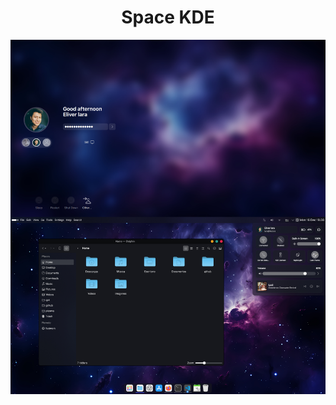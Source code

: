 
<div align="center">

# Space KDE
  
![space-preview](plasma/look-and-feel/Space/contents/previews/fullscreenpreview.jpg)

</div>
